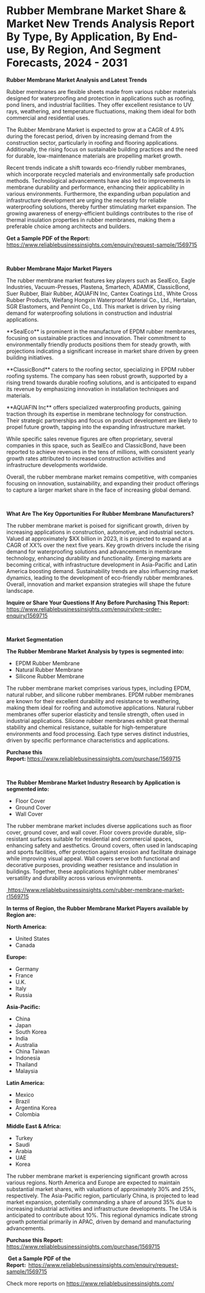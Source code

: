 <p><h1>Rubber Membrane Market Share & Market New Trends Analysis Report By Type, By Application, By End-use, By Region, And Segment Forecasts, 2024 - 2031</h1></p><p><strong>Rubber Membrane Market Analysis and Latest Trends</strong></p>
<p><p>Rubber membranes are flexible sheets made from various rubber materials designed for waterproofing and protection in applications such as roofing, pond liners, and industrial facilities. They offer excellent resistance to UV rays, weathering, and temperature fluctuations, making them ideal for both commercial and residential uses.</p><p>The Rubber Membrane Market is expected to grow at a CAGR of 4.9% during the forecast period, driven by increasing demand from the construction sector, particularly in roofing and flooring applications. Additionally, the rising focus on sustainable building practices and the need for durable, low-maintenance materials are propelling market growth. </p><p>Recent trends indicate a shift towards eco-friendly rubber membranes, which incorporate recycled materials and environmentally safe production methods. Technological advancements have also led to improvements in membrane durability and performance, enhancing their applicability in various environments. Furthermore, the expanding urban population and infrastructure development are urging the necessity for reliable waterproofing solutions, thereby further stimulating market expansion. The growing awareness of energy-efficient buildings contributes to the rise of thermal insulation properties in rubber membranes, making them a preferable choice among architects and builders.</p></p>
<p><strong>Get a Sample PDF of the Report:&nbsp;</strong> <a href="https://www.reliablebusinessinsights.com/enquiry/request-sample/1569715?utm_campaign=57&utm_medium=2&utm_source=Github&utm_content=ia&utm_term=29122024&utm_id=rubber-membrane">https://www.reliablebusinessinsights.com/enquiry/request-sample/1569715</a></p>
<p>&nbsp;</p>
<p><strong>Rubber Membrane Major Market Players</strong></p>
<p><p>The rubber membrane market features key players such as SealEco, Eagle Industries, Vacuum-Presses, Plastena, Smartech, ADAMIK, ClassicBond, Suer Rubber, Blair Rubber, AQUAFIN Inc, Cantex Coatings Ltd., White Cross Rubber Products, Weifang Hongxin Waterproof Material Co., Ltd., Hertalan, SGR Elastomers, and Pennint Co., Ltd. This market is driven by rising demand for waterproofing solutions in construction and industrial applications.</p><p>**SealEco** is prominent in the manufacture of EPDM rubber membranes, focusing on sustainable practices and innovation. Their commitment to environmentally friendly products positions them for steady growth, with projections indicating a significant increase in market share driven by green building initiatives.</p><p>**ClassicBond** caters to the roofing sector, specializing in EPDM rubber roofing systems. The company has seen robust growth, supported by a rising trend towards durable roofing solutions, and is anticipated to expand its revenue by emphasizing innovation in installation techniques and materials.</p><p>**AQUAFIN Inc** offers specialized waterproofing products, gaining traction through its expertise in membrane technology for construction. Their strategic partnerships and focus on product development are likely to propel future growth, tapping into the expanding infrastructure market.</p><p>While specific sales revenue figures are often proprietary, several companies in this space, such as SealEco and ClassicBond, have been reported to achieve revenues in the tens of millions, with consistent yearly growth rates attributed to increased construction activities and infrastructure developments worldwide.</p><p>Overall, the rubber membrane market remains competitive, with companies focusing on innovation, sustainability, and expanding their product offerings to capture a larger market share in the face of increasing global demand.</p></p>
<p>&nbsp;</p>
<p><strong>What Are The Key Opportunities For Rubber Membrane Manufacturers?</strong></p>
<p><p>The rubber membrane market is poised for significant growth, driven by increasing applications in construction, automotive, and industrial sectors. Valued at approximately $XX billion in 2023, it is projected to expand at a CAGR of XX% over the next five years. Key growth drivers include the rising demand for waterproofing solutions and advancements in membrane technology, enhancing durability and functionality. Emerging markets are becoming critical, with infrastructure development in Asia-Pacific and Latin America boosting demand. Sustainability trends are also influencing market dynamics, leading to the development of eco-friendly rubber membranes. Overall, innovation and market expansion strategies will shape the future landscape.</p></p>
<p><strong>Inquire or Share Your Questions If Any Before Purchasing This Report:</strong> <a href="https://www.reliablebusinessinsights.com/enquiry/pre-order-enquiry/1569715?utm_campaign=57&utm_medium=2&utm_source=Github&utm_content=ia&utm_term=29122024&utm_id=rubber-membrane">https://www.reliablebusinessinsights.com/enquiry/pre-order-enquiry/1569715</a></p>
<p>&nbsp;</p>
<p><strong>Market Segmentation</strong></p>
<p><strong>The Rubber Membrane Market Analysis by types is segmented into:</strong></p>
<p><ul><li>EPDM Rubber Membrane</li><li>Natural Rubber Membrane</li><li>Silicone Rubber Membrane</li></ul></p>
<p><p>The rubber membrane market comprises various types, including EPDM, natural rubber, and silicone rubber membranes. EPDM rubber membranes are known for their excellent durability and resistance to weathering, making them ideal for roofing and automotive applications. Natural rubber membranes offer superior elasticity and tensile strength, often used in industrial applications. Silicone rubber membranes exhibit great thermal stability and chemical resistance, suitable for high-temperature environments and food processing. Each type serves distinct industries, driven by specific performance characteristics and applications.</p></p>
<p><strong>Purchase this Report:&nbsp;</strong><a href="https://www.reliablebusinessinsights.com/purchase/1569715?utm_campaign=57&utm_medium=2&utm_source=Github&utm_content=ia&utm_term=29122024&utm_id=rubber-membrane">https://www.reliablebusinessinsights.com/purchase/1569715</a></p>
<p>&nbsp;</p>
<p><strong>The Rubber Membrane Market Industry Research by Application is segmented into:</strong></p>
<p><ul><li>Floor Cover</li><li>Ground Cover</li><li>Wall Cover</li></ul></p>
<p><p>The rubber membrane market includes diverse applications such as floor cover, ground cover, and wall cover. Floor covers provide durable, slip-resistant surfaces suitable for residential and commercial spaces, enhancing safety and aesthetics. Ground covers, often used in landscaping and sports facilities, offer protection against erosion and facilitate drainage while improving visual appeal. Wall covers serve both functional and decorative purposes, providing weather resistance and insulation in buildings. Together, these applications highlight rubber membranes' versatility and durability across various environments.</p></p>
<p><a href="https://www.reliablebusinessinsights.com/rubber-membrane-market-r1569715?utm_campaign=57&utm_medium=2&utm_source=Github&utm_content=ia&utm_term=29122024&utm_id=rubber-membrane">&nbsp;https://www.reliablebusinessinsights.com/rubber-membrane-market-r1569715</a></p>
<p><strong>In terms of Region, the Rubber Membrane Market Players available by Region are:</strong></p>
<p>
    <p> <strong> North America: </strong>
        <ul>
            <li>United States</li>
            <li>Canada</li>
        </ul>
        </p> 
    <p> <strong> Europe: </strong>
        <ul>
            <li>Germany</li>
            <li>France</li>
            <li>U.K.</li>
            <li>Italy</li>
            <li>Russia</li>
        </ul>
        </p> 
    <p> <strong> Asia-Pacific: </strong>
        <ul>
            <li>China</li>
            <li>Japan</li>
            <li>South Korea</li>
            <li>India</li>
            <li>Australia</li>
            <li>China Taiwan</li>
            <li>Indonesia</li>
            <li>Thailand</li>
            <li>Malaysia</li>
        </ul>
        </p> 
    <p> <strong> Latin America: </strong>
        <ul>
            <li>Mexico</li>
            <li>Brazil</li>
            <li>Argentina Korea</li>
            <li>Colombia</li>
        </ul>
        </p> 
    <p> <strong> Middle East & Africa: </strong>
        <ul>
            <li>Turkey</li>
            <li>Saudi</li>
            <li>Arabia</li>
            <li>UAE</li>
            <li>Korea</li>
        </ul>
    </p>
    </p>
<p><p>The rubber membrane market is experiencing significant growth across various regions. North America and Europe are expected to maintain substantial market shares, with valuations of approximately 30% and 25%, respectively. The Asia-Pacific region, particularly China, is projected to lead market expansion, potentially commanding a share of around 35% due to increasing industrial activities and infrastructure developments. The USA is anticipated to contribute about 10%. This regional dynamics indicate strong growth potential primarily in APAC, driven by demand and manufacturing advancements.</p></p>
<p><strong>Purchase this Report: </strong><a href="https://www.reliablebusinessinsights.com/purchase/1569715?utm_campaign=57&utm_medium=2&utm_source=Github&utm_content=ia&utm_term=29122024&utm_id=rubber-membrane">https://www.reliablebusinessinsights.com/purchase/1569715</a></p>
<p>&nbsp;<strong>Get a Sample PDF of the Report:&nbsp;&nbsp;</strong><a href="https://www.reliablebusinessinsights.com/enquiry/request-sample/1569715?utm_campaign=57&utm_medium=2&utm_source=Github&utm_content=ia&utm_term=29122024&utm_id=rubber-membrane">https://www.reliablebusinessinsights.com/enquiry/request-sample/1569715</a></p>
<p><strong></strong></p>
<p>Check more reports on <a href="https://www.reliablebusinessinsights.com/?utm_campaign=57&utm_medium=2&utm_source=Github&utm_content=ia&utm_term=29122024&utm_id=rubber-membrane">https://www.reliablebusinessinsights.com/</a></p>